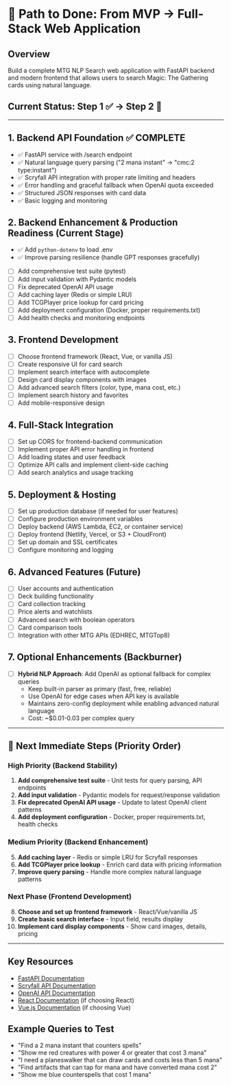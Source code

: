 # 🚀 Path to Done: From MVP → Full-Stack Web Application

## Overview
Build a complete MTG NLP Search web application with FastAPI backend and modern frontend that allows users to search Magic: The Gathering cards using natural language.

## Current Status: Step 1 ✅ → Step 2 🚧

---

## 1. Backend API Foundation ✅ COMPLETE
- ✅ FastAPI service with /search endpoint
- ✅ Natural language query parsing ("2 mana instant" → "cmc:2 type:instant")
- ✅ Scryfall API integration with proper rate limiting and headers
- ✅ Error handling and graceful fallback when OpenAI quota exceeded
- ✅ Structured JSON responses with card data
- ✅ Basic logging and monitoring

## 2. Backend Enhancement & Production Readiness (Current Stage)
- ✅ Add `python-dotenv` to load .env
- ✅ Improve parsing resilience (handle GPT responses gracefully)
- [ ] Add comprehensive test suite (pytest)
- [ ] Add input validation with Pydantic models
- [ ] Fix deprecated OpenAI API usage
- [ ] Add caching layer (Redis or simple LRU)
- [ ] Add TCGPlayer price lookup for card pricing
- [ ] Add deployment configuration (Docker, proper requirements.txt)
- [ ] Add health checks and monitoring endpoints

## 3. Frontend Development
- [ ] Choose frontend framework (React, Vue, or vanilla JS)
- [ ] Create responsive UI for card search
- [ ] Implement search interface with autocomplete
- [ ] Design card display components with images
- [ ] Add advanced search filters (color, type, mana cost, etc.)
- [ ] Implement search history and favorites
- [ ] Add mobile-responsive design

## 4. Full-Stack Integration
- [ ] Set up CORS for frontend-backend communication
- [ ] Implement proper API error handling in frontend
- [ ] Add loading states and user feedback
- [ ] Optimize API calls and implement client-side caching
- [ ] Add search analytics and usage tracking

## 5. Deployment & Hosting
- [ ] Set up production database (if needed for user features)
- [ ] Configure production environment variables
- [ ] Deploy backend (AWS Lambda, EC2, or container service)
- [ ] Deploy frontend (Netlify, Vercel, or S3 + CloudFront)
- [ ] Set up domain and SSL certificates
- [ ] Configure monitoring and logging

## 6. Advanced Features (Future)
- [ ] User accounts and authentication
- [ ] Deck building functionality
- [ ] Card collection tracking
- [ ] Price alerts and watchlists
- [ ] Advanced search with boolean operators
- [ ] Card comparison tools
- [ ] Integration with other MTG APIs (EDHREC, MTGTop8)

## 7. Optional Enhancements (Backburner)
- [ ] **Hybrid NLP Approach**: Add OpenAI as optional fallback for complex queries
  - Keep built-in parser as primary (fast, free, reliable)
  - Use OpenAI for edge cases when API key is available
  - Maintains zero-config deployment while enabling advanced natural language
  - Cost: ~$0.01-0.03 per complex query

---

## 🎯 Next Immediate Steps (Priority Order)

### High Priority (Backend Stability)
1. **Add comprehensive test suite** - Unit tests for query parsing, API endpoints
2. **Add input validation** - Pydantic models for request/response validation  
3. **Fix deprecated OpenAI API usage** - Update to latest OpenAI client patterns
4. **Add deployment configuration** - Docker, proper requirements.txt, health checks

### Medium Priority (Backend Enhancement)
5. **Add caching layer** - Redis or simple LRU for Scryfall responses
6. **Add TCGPlayer price lookup** - Enrich card data with pricing information
7. **Improve query parsing** - Handle more complex natural language patterns

### Next Phase (Frontend Development)
8. **Choose and set up frontend framework** - React/Vue/vanilla JS
9. **Create basic search interface** - Input field, results display
10. **Implement card display components** - Show card images, details, pricing

---

## Key Resources
- [FastAPI Documentation](https://fastapi.tiangolo.com/)
- [Scryfall API Documentation](https://scryfall.com/docs/api)
- [OpenAI API Documentation](https://platform.openai.com/docs/api-reference)
- [React Documentation](https://react.dev/) (if choosing React)
- [Vue.js Documentation](https://vuejs.org/) (if choosing Vue)

## Example Queries to Test
- "Find a 2 mana instant that counters spells"
- "Show me red creatures with power 4 or greater that cost 3 mana"
- "I need a planeswalker that can draw cards and costs less than 5 mana"
- "Find artifacts that can tap for mana and have converted mana cost 2"
- "Show me blue counterspells that cost 1 mana"

